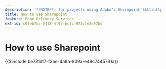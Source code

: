 ```yaml
---
description: '**NOTE**: for projects using Adobe’s Sharepoint (&lt;https://adobe.sharepoint.com&gt;) please continue here.'
title: How to use Sharepoint
feature: Edge Delivery Services
exl-id: c0feb7bc-5418-4f93-bcfc-072cfe2e97bd
---
```

# How to use Sharepoint

{{$include be731df7-f3ae-4a8a-839a-e49c7445761a}}

